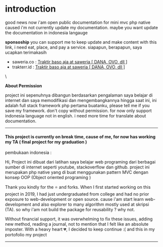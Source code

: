 # introduction

good news now i'am open public documentation for mini mvc php native caused i'm not currently update my documentation. maybe you want update the documentation in indonesia langauge

**sponsoship** you can support me to keep update and make content with this link, i need eat, place, and pay a service. siapapun, berapapun, saya ucapkan terimakasih

* saweria.co : [Traktir baso aja at saweria \[ DANA, OVO, dll \]](https://saweria.co/naagaraa)
* trakterr.id : [Traktir baso aja at saweria \[ DANA, OVO, dll \]](https://trakteer.id/naagaraa)

\


**About Permission**

project ini sepenuhnya dibangun berdasarkan pengalaman saya belajar di internet dan saya memodifikasi dan mengembangkannya hingga saat ini, ini adalah full stack framework php pertama buatanku, please tell me if you save my framework. don't copy without permission. for now only support indonesia language not in english. i need more time for translate about documentation.

***

#### This project is currently on break time, cause of me, for now has working my TA ( final project for my graduation )

pembukaan indonesia :

Hi, Project ini dibuat dari latihan saya belajar web programing dari berbagai sumber di internet seperti youtube, stackoverflow dan github. project ini merupakan php native yang di buat menggunakan pattern MVC dengan konsep OOP (Object oriented programing )

Thank you kindly for the ⭐ and forks. When I first started working on this project in 2019, I had just undergraduated from college and had no prior exposure to web-development or open source. cause i'am start learn web-development and also explorer to many algorithm mostly used at skripsi (TA). so why i'am not build the package for reusability ? why not.

Without financial support, it was overwhelming to fix these issues, adding new method, reading a journal, not to mention that I felt like an absolute imposter. With a heavy heart 💔, I decided to keep continue :( and this in my portofolio my project

***
